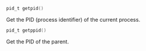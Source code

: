 ```c
pid_t getpid()
```

Get the PID (process identifier) of the current process.

```c
pid_t getppid()
```

Get the PID of the parent.